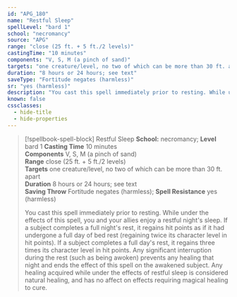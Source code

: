 ```yaml
---
id: "APG_180"
name: "Restful Sleep"
spellLevel: "bard 1"
school: "necromancy"
source: "APG"
range: "close (25 ft. + 5 ft./2 levels)"
castingTime: "10 minutes"
components: "V, S, M (a pinch of sand)"
targets: "one creature/level, no two of which can be more than 30 ft. apart"
duration: "8 hours or 24 hours; see text"
saveType: "Fortitude negates (harmless)"
sr: "yes (harmless)"
description: "You cast this spell immediately prior to resting. While under the effects of this spell, you and your allies enjoy a restful night's sleep. If a subject completes a full night's rest, it regains hit points as if it had undergone a full day of bed rest (regaining twice its character level in hit points). If a subject completes a full day's rest, it regains three times its character level in hit points. Any significant interruption during the rest (such as being awoken) prevents any healing that night and ends the effect of this spell on the awakened subject. Any healing acquired while under the effects of restful sleep is considered natural healing, and has no affect on effects requiring magical healing to cure."
known: false
cssclasses:
  - hide-title
  - hide-properties
---
```


> [!spellbook-spell-block] Restful Sleep
> **School:** necromancy; **Level** bard 1
> **Casting Time** 10 minutes  
> **Components** V, S, M (a pinch of sand)  
> **Range** close (25 ft. + 5 ft./2 levels)  
> **Targets** one creature/level, no two of which can be more than 30 ft. apart  
> **Duration** 8 hours or 24 hours; see text  
> **Saving Throw** Fortitude negates (harmless); **Spell Resistance** yes (harmless)
> 
> You cast this spell immediately prior to resting. While under the effects of this spell, you and your allies enjoy a restful night's sleep. If a subject completes a full night's rest, it regains hit points as if it had undergone a full day of bed rest (regaining twice its character level in hit points). If a subject completes a full day's rest, it regains three times its character level in hit points. Any significant interruption during the rest (such as being awoken) prevents any healing that night and ends the effect of this spell on the awakened subject. Any healing acquired while under the effects of restful sleep is considered natural healing, and has no affect on effects requiring magical healing to cure.